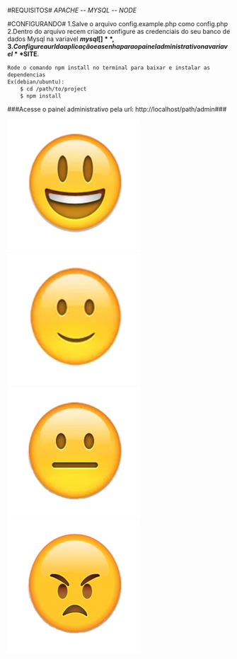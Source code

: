 #REQUISITOS#
*APACHE -- MYSQL -- NODE*

#CONFIGURANDO#
	1.Salve o arquivo config.example.php como config.php
	2.Dentro do arquivo recem criado configure as credenciais do seu banco de dados Mysql na variavel **$mysql[]**, 
	3.Configure a url da aplicação e a senha para o painel administrativo na variavel **$SITE**.

	Rode o comando npm install no terminal para baixar e instalar as dependencias
	Ex(debian/ubuntu):
		$ cd /path/to/project
		$ npm install


###Acesse o painel administrativo pela url: http://localhost/path/admin###

![](/assets/excelente.png)
![](/assets/bom.png)
![](/assets/regular.png)
![](/assets/ruim.png)